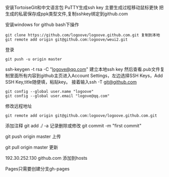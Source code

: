 安装TortoiseGit和中文语言包 
PuTTY生成ssh key 主要生成过程移动鼠标更快
把生成的私密保存成ppk类型文件,复制sshkey绑定到github.com

安装windows for github
bash下操作
~~~
git clone https://github.com/logoove/logoove.github.com.git 复制到本地 git remote add origin git@github.com:logoove/weui2.git
~~~
登录
~~~
git push -u origin master
~~~

ssh-keygen -t rsa -C "logove@qq.com" 建立本地ssh key 然后查看.pub文件复制里面所有内容到github主页进入Account Settings，左边选择SSH Keys，Add SSH Key,title随便填，粘贴key。 接着输入ssh -T git@github.com
~~~
git config --global user.name "logoove"
git config --global user.email "logove@qq.com"
~~~
修改远程地址
~~~
git remote add origin git@github.com:logoove/logoove.github.com.git 
~~~

添加注释 git add ./ -a 记录删除或修改 git commit -m "first commit"

git push origin master 上传 

git pull origin master 更新

192.30.252.130 github.com 添加到hosts

Pages只需要创建分支gh-pages